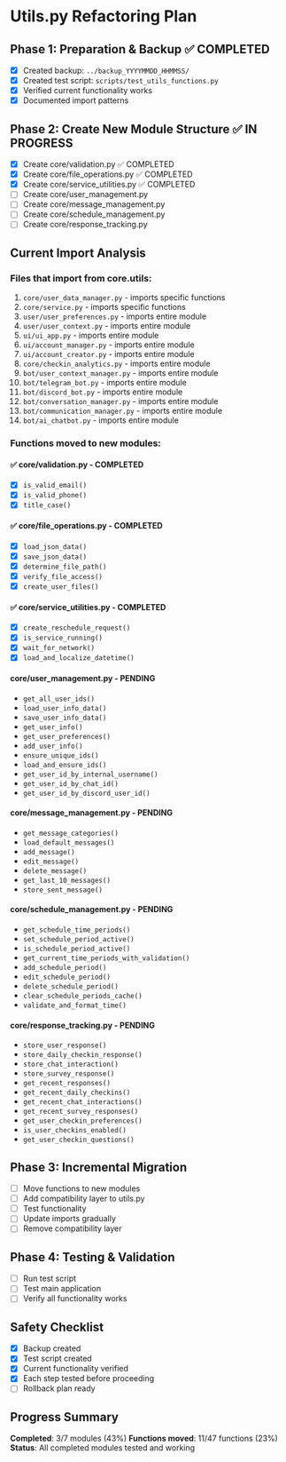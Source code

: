 # Utils.py Refactoring Plan

## Phase 1: Preparation & Backup ✅ COMPLETED
- [x] Created backup: `../backup_YYYYMMDD_HHMMSS/`
- [x] Created test script: `scripts/test_utils_functions.py`
- [x] Verified current functionality works
- [x] Documented import patterns

## Phase 2: Create New Module Structure ✅ IN PROGRESS
- [x] Create core/validation.py ✅ COMPLETED
- [x] Create core/file_operations.py ✅ COMPLETED  
- [x] Create core/service_utilities.py ✅ COMPLETED
- [ ] Create core/user_management.py
- [ ] Create core/message_management.py
- [ ] Create core/schedule_management.py
- [ ] Create core/response_tracking.py

## Current Import Analysis

### Files that import from core.utils:
1. `core/user_data_manager.py` - imports specific functions
2. `core/service.py` - imports specific functions
3. `user/user_preferences.py` - imports entire module
4. `user/user_context.py` - imports entire module
5. `ui/ui_app.py` - imports entire module
6. `ui/account_manager.py` - imports entire module
7. `ui/account_creator.py` - imports entire module
8. `core/checkin_analytics.py` - imports entire module
9. `bot/user_context_manager.py` - imports entire module
10. `bot/telegram_bot.py` - imports entire module
11. `bot/discord_bot.py` - imports entire module
12. `bot/conversation_manager.py` - imports entire module
13. `bot/communication_manager.py` - imports entire module
14. `bot/ai_chatbot.py` - imports entire module

### Functions moved to new modules:

#### ✅ core/validation.py - COMPLETED
- [x] `is_valid_email()`
- [x] `is_valid_phone()`
- [x] `title_case()`

#### ✅ core/file_operations.py - COMPLETED
- [x] `load_json_data()`
- [x] `save_json_data()`
- [x] `determine_file_path()`
- [x] `verify_file_access()`
- [x] `create_user_files()`

#### ✅ core/service_utilities.py - COMPLETED
- [x] `create_reschedule_request()`
- [x] `is_service_running()`
- [x] `wait_for_network()`
- [x] `load_and_localize_datetime()`

#### core/user_management.py - PENDING
- `get_all_user_ids()`
- `load_user_info_data()`
- `save_user_info_data()`
- `get_user_info()`
- `get_user_preferences()`
- `add_user_info()`
- `ensure_unique_ids()`
- `load_and_ensure_ids()`
- `get_user_id_by_internal_username()`
- `get_user_id_by_chat_id()`
- `get_user_id_by_discord_user_id()`

#### core/message_management.py - PENDING
- `get_message_categories()`
- `load_default_messages()`
- `add_message()`
- `edit_message()`
- `delete_message()`
- `get_last_10_messages()`
- `store_sent_message()`

#### core/schedule_management.py - PENDING
- `get_schedule_time_periods()`
- `set_schedule_period_active()`
- `is_schedule_period_active()`
- `get_current_time_periods_with_validation()`
- `add_schedule_period()`
- `edit_schedule_period()`
- `delete_schedule_period()`
- `clear_schedule_periods_cache()`
- `validate_and_format_time()`

#### core/response_tracking.py - PENDING
- `store_user_response()`
- `store_daily_checkin_response()`
- `store_chat_interaction()`
- `store_survey_response()`
- `get_recent_responses()`
- `get_recent_daily_checkins()`
- `get_recent_chat_interactions()`
- `get_recent_survey_responses()`
- `get_user_checkin_preferences()`
- `is_user_checkins_enabled()`
- `get_user_checkin_questions()`

## Phase 3: Incremental Migration
- [ ] Move functions to new modules
- [ ] Add compatibility layer to utils.py
- [ ] Test functionality
- [ ] Update imports gradually
- [ ] Remove compatibility layer

## Phase 4: Testing & Validation
- [ ] Run test script
- [ ] Test main application
- [ ] Verify all functionality works

## Safety Checklist
- [x] Backup created
- [x] Test script created
- [x] Current functionality verified
- [x] Each step tested before proceeding
- [ ] Rollback plan ready

## Progress Summary
**Completed**: 3/7 modules (43%)
**Functions moved**: 11/47 functions (23%)
**Status**: All completed modules tested and working 